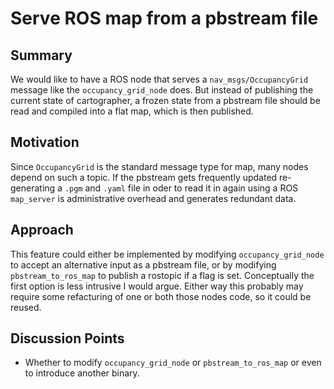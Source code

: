 # Serve ROS map from a pbstream file

## Summary
[summary]: #summary

We would like to have a ROS node that serves a `nav_msgs/OccupancyGrid` message like the `occupancy_grid_node` does.
But instead of publishing the current state of cartographer, a frozen state from a pbstream file should be read and compiled into a flat map, which is then published.


## Motivation
[motivation]: #motivation

Since `OccupancyGrid` is the standard message type for map, many nodes depend on such a topic.
If the pbstream gets frequently updated re-generating a `.pgm` and `.yaml` file in oder to read it in again using a ROS `map_server` is administrative overhead and generates redundant data. 

## Approach
[approach]: #approach

This feature could either be implemented by modifying `occupancy_grid_node` to accept an alternative input as a pbstream file,
or by modifying `pbstream_to_ros_map` to publish a rostopic if a flag is set. Conceptually the first option is less intrusive I would argue.
Either way this probably may require some refacturing of one or both those nodes code, so it could be reused.

## Discussion Points
[discussion]: #discussion

* Whether to modify `occupancy_grid_node` or `pbstream_to_ros_map` or even to introduce another binary.
